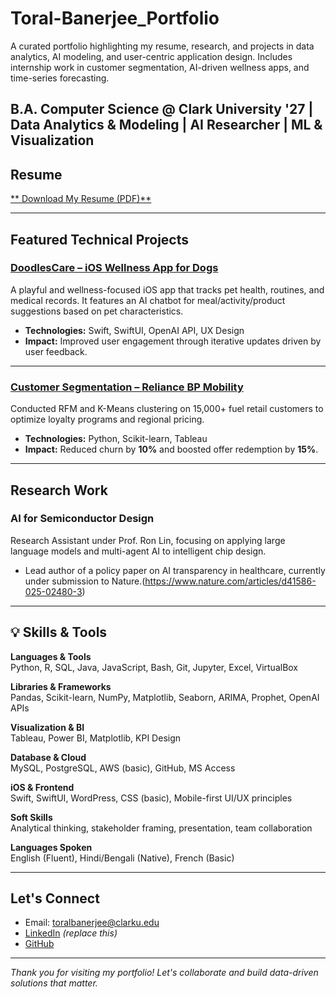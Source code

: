 # Toral-Banerjee_Portfolio
A curated portfolio highlighting my resume, research, and projects in data analytics, AI modeling, and user-centric application design. Includes internship work in customer segmentation, AI-driven wellness apps, and time-series forecasting.


 B.A. Computer Science @ Clark University '27 |  Data Analytics & Modeling |  AI Researcher |  ML & Visualization 
---

##  Resume

[** Download My Resume (PDF)**](./ToralBanerjee_Resume.pdf)

---

##  Featured Technical Projects

###  [DoodlesCare – iOS Wellness App for Dogs](https://github.com/Tors428/DoodlesCare-iOS.git)
A playful and wellness-focused iOS app that tracks pet health, routines, and medical records. It features an AI chatbot for meal/activity/product suggestions based on pet characteristics.
- **Technologies:** Swift, SwiftUI, OpenAI API, UX Design
- **Impact:** Improved user engagement through iterative updates driven by user feedback.


---

###  [Customer Segmentation – Reliance BP Mobility](https://github.com/Tors428/Customer-Segmentation.git)
Conducted RFM and K-Means clustering on 15,000+ fuel retail customers to optimize loyalty programs and regional pricing.
- **Technologies:** Python, Scikit-learn, Tableau
- **Impact:** Reduced churn by **10%** and boosted offer redemption by **15%**.

---

##  Research Work

###  AI for Semiconductor Design
Research Assistant under Prof. Ron Lin, focusing on applying large language models and multi-agent AI to intelligent chip design.

- Lead author of a policy paper on AI transparency in healthcare, currently under submission to Nature.(https://www.nature.com/articles/d41586-025-02480-3)
----

## 💡 Skills & Tools

**Languages & Tools**  
Python, R, SQL, Java, JavaScript, Bash, Git, Jupyter, Excel, VirtualBox

**Libraries & Frameworks**  
Pandas, Scikit-learn, NumPy, Matplotlib, Seaborn, ARIMA, Prophet, OpenAI APIs

**Visualization & BI**  
Tableau, Power BI, Matplotlib, KPI Design

**Database & Cloud**  
MySQL, PostgreSQL, AWS (basic), GitHub, MS Access

**iOS & Frontend**  
Swift, SwiftUI, WordPress, CSS (basic), Mobile-first UI/UX principles

**Soft Skills**  
Analytical thinking, stakeholder framing, presentation, team collaboration

**Languages Spoken**  
English (Fluent), Hindi/Bengali (Native), French (Basic)

---

##  Let's Connect

-  Email: toralbanerjee@clarku.edu  
-  [LinkedIn](https://www.linkedin.com/in/your-link) *(replace this)*  
-  [GitHub](https://github.com/toralbanerjee)

---

*Thank you for visiting my portfolio! Let's collaborate and build data-driven solutions that matter.*
